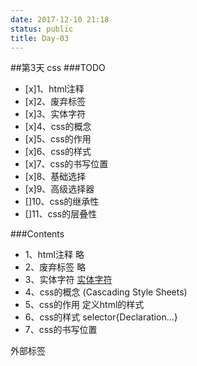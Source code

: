 ```yaml
---
date: 2017-12-10 21:18
status: public
title: Day-03
---
```


##第3天 css
###TODO
- [x]1、html注释
- [x]2、废弃标签
- [x]3、实体字符
- [x]4、css的概念
- [x]5、css的作用
- [x]6、css的样式
- [x]7、css的书写位置
- [x]8、基础选择
- [x]9、高级选择器
- []10、css的继承性
- []11、css的层叠性


###Contents
* 1、html注释  略
* 2、废弃标签  略
* 3、实体字符
[实体字符](http://www.runoob.com/tags/ref-entities.html)
* 4、css的概念
(Cascading Style Sheets)
* 5、css的作用
定义html的样式
* 6、css的样式
selector{Declaration...}
* 7、css的书写位置
<link>外部标签
<style>内部写
* 8、基础选择  
* 9、高级选择器
[选择器，速查](http://www.runoob.com/css/css-id-class.html)
id选择器
		#para1  { text-align:center; color:red; } 
class选择器	
		.center { text-align:center; } 
属性选择器
		[title] { color:blue; }
		input[type="text"]  {	background-color:yellow;   }

* 10、css的继承性
* 11、css的层叠性
**************没看懂